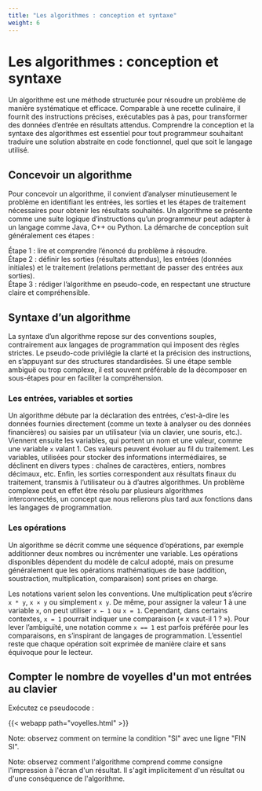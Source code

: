 ```yaml
---
title: "Les algorithmes : conception et syntaxe"
weight: 6
---
```


# Les algorithmes : conception et syntaxe

Un algorithme est une méthode structurée pour résoudre un problème de manière systématique et efficace. Comparable à une recette culinaire, il fournit des instructions précises, exécutables pas à pas, pour transformer des données d’entrée en résultats attendus. Comprendre la conception et la syntaxe des algorithmes est essentiel pour tout programmeur souhaitant traduire une solution abstraite en code fonctionnel, quel que soit le langage utilisé.

## Concevoir un algorithme

Pour concevoir un algorithme, il convient d’analyser minutieusement le problème en identifiant les entrées, les sorties et les étapes de traitement nécessaires pour obtenir les résultats souhaités. Un algorithme se présente comme une suite logique d’instructions qu’un programmeur peut adapter à un langage comme Java, C++ ou Python. La démarche de conception suit généralement ces étapes :

Étape 1 : lire et comprendre l’énoncé du problème à résoudre.  
Étape 2 : définir les sorties (résultats attendus), les entrées (données initiales) et le traitement (relations permettant de passer des entrées aux sorties).  
Étape 3 : rédiger l’algorithme en pseudo-code, en respectant une structure claire et compréhensible.

## Syntaxe d’un algorithme

La syntaxe d’un algorithme repose sur des conventions souples, contrairement aux langages de programmation qui imposent des règles strictes. Le pseudo-code privilégie la clarté et la précision des instructions, en s’appuyant sur des structures standardisées. Si une étape semble ambiguë ou trop complexe, il est souvent préférable de la décomposer en sous-étapes pour en faciliter la compréhension.

### Les entrées, variables et sorties

Un algorithme débute par la déclaration des entrées, c’est-à-dire les données fournies directement (comme un texte à analyser ou des données financières) ou saisies par un utilisateur (via un clavier, une souris, etc.). Viennent ensuite les variables, qui portent un nom et une valeur, comme une variable `x` valant 1. Ces valeurs peuvent évoluer au fil du traitement. Les variables, utilisées pour stocker des informations intermédiaires, se déclinent en divers types : chaînes de caractères, entiers, nombres décimaux, etc. Enfin, les sorties correspondent aux résultats finaux du traitement, transmis à l’utilisateur ou à d’autres algorithmes. Un problème complexe peut en effet être résolu par plusieurs algorithmes interconnectés, un concept que nous relierons plus tard aux fonctions dans les langages de programmation.

### Les opérations

Un algorithme se décrit comme une séquence d’opérations, par exemple additionner deux nombres ou incrémenter une variable. Les opérations disponibles dépendent du modèle de calcul adopté, mais on presume généralement que les opérations mathématiques de base (addition, soustraction, multiplication, comparaison) sont prises en charge. 

Les notations varient selon les conventions. Une multiplication peut s’écrire `x * y`, `x × y` ou simplement `x y`. De même, pour assigner la valeur 1 à une variable `x`, on peut utiliser `x ← 1` ou `x = 1`. Cependant, dans certains contextes, `x = 1` pourrait indiquer une comparaison (« x vaut-il 1 ? »). Pour lever l’ambiguïté, une notation comme `x == 1` est parfois préférée pour les comparaisons, en s’inspirant de langages de programmation. L’essentiel reste que chaque opération soit exprimée de manière claire et sans équivoque pour le lecteur.


## Compter le nombre de voyelles d'un mot entrées au clavier

Exécutez ce pseudocode :

{{< webapp path="voyelles.html" >}}

Note: observez comment on termine la condition  "SI" avec une ligne "FIN SI".

Note: observez comment l'algorithme comprend comme consigne l'impression à l'écran d'un résultat. Il s'agit implicitement d'un résultat ou d'une conséquence de l'algorithme.